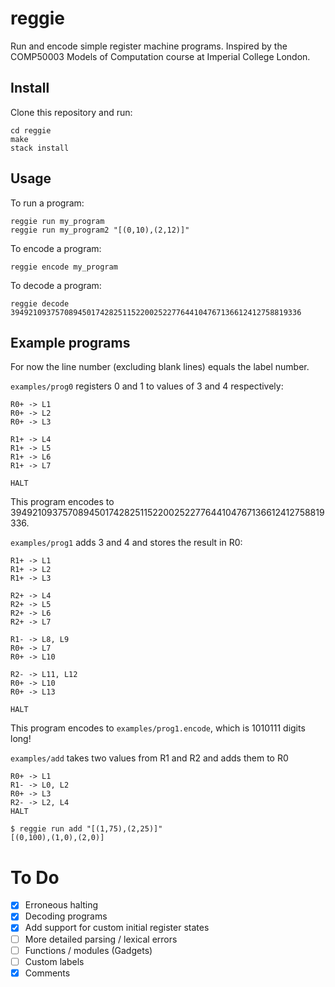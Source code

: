 # reggie

Run and encode simple register machine programs. Inspired by the COMP50003 Models of Computation course at Imperial College London.

## Install

Clone this repository and run:

```
cd reggie
make
stack install
```

## Usage

To run a program:

```
reggie run my_program
reggie run my_program2 "[(0,10),(2,12)]"
```

To encode a program:

```
reggie encode my_program
```

To decode a program:

```
reggie decode 39492109375708945017428251152200252277644104767136612412758819336
```

## Example programs

For now the line number (excluding blank lines) equals the label number.

`examples/prog0` registers 0 and 1 to values of 3 and 4 respectively:

```
R0+ -> L1
R0+ -> L2
R0+ -> L3

R1+ -> L4
R1+ -> L5
R1+ -> L6
R1+ -> L7

HALT
```

This program encodes to 39492109375708945017428251152200252277644104767136612412758819336.

`examples/prog1` adds 3 and 4 and stores the result in R0:

```
R1+ -> L1
R1+ -> L2
R1+ -> L3

R2+ -> L4
R2+ -> L5
R2+ -> L6
R2+ -> L7

R1- -> L8, L9
R0+ -> L7
R0+ -> L10

R2- -> L11, L12
R0+ -> L10
R0+ -> L13

HALT
```

This program encodes to `examples/prog1.encode`, which is 1010111 digits long!

`examples/add` takes two values from R1 and R2 and adds them to R0

```
R0+ -> L1
R1- -> L0, L2
R0+ -> L3
R2- -> L2, L4
HALT
```

```
$ reggie run add "[(1,75),(2,25)]"
[(0,100),(1,0),(2,0)]
```

# To Do

- [x] Erroneous halting
- [x] Decoding programs
- [x] Add support for custom initial register states
- [ ] More detailed parsing / lexical errors
- [ ] Functions / modules (Gadgets)
- [ ] Custom labels
- [x] Comments
